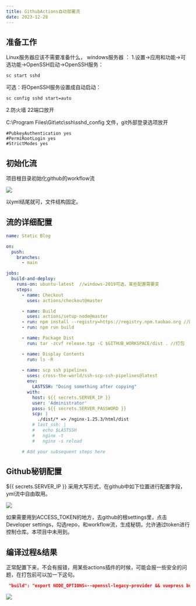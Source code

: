 ```yaml
---
title: GithubActions自动部署流
date: 2023-12-28
---
```

<!-- [TOC] -->



## 准备工作 

Linux服务器应该不需要准备什么，
windows服务器 ：
1.设置->应用和功能->可选功能->OpenSSH启动->OpenSSH服务：

```
sc start sshd
```

可选：将OpenSSH服务设置成自动启动：

```
sc config sshd start=auto
```

2.防火墙 22端口放开

C:\Program Files\Git\etc\ssh\sshd_config  文件，git外部登录选项放开

```
#PubkeyAuthentication yes
#PermiRootLogin yes
#StrictModes yes
```

## 初始化流

项目根目录初始化github的workflow流

![](D:\phpstudy_pro\WWW\repo\.vuepress\public\github.png)



以yml结尾就可，文件结构固定。

## 流的详细配置

```yml
name: Static Blog

on:
  push:
    branches:
      - main

jobs:
  build-and-deploy:
    runs-on: ubuntu-latest  //windows-2019可选，某些配置需要变
    steps:
      - name: Checkout
        uses: actions/checkout@master

      - name: Build
        uses: actions/setup-node@master
      - run: npm install --registry=https://registry.npm.taobao.org //随项目走，不同项目可用不同镜像
      - run: npm run build

      - name: Package Dist
        run: tar -zcvf release.tgz -C $GITHUB_WORKSPACE/dist . //打包

      - name: Display Contents
        run: ls -R
        
      - name: scp ssh pipelines
        uses: cross-the-world/ssh-scp-ssh-pipelines@latest
        env:
          LASTSSH: "Doing something after copying"
        with:
          host: ${{ secrets.SERVER_IP }} 
          user: 'Administrator'
          pass: ${{ secrets.SERVER_PASSWORD }}
          scp: |
            ./dist/* => /nginx-1.25.3/html/dist
          # last_ssh: |
          #   echo $LASTSSH 
          #   nginx -t
          #   nginx -s reload

      # Add your subsequent steps here

```

## Github秘钥配置

${{ secrets.SERVER_IP }}
采用大写形式，在github中如下位置进行配置字段，yml流中自由取用。

![](D:\phpstudy_pro\WWW\repo\.vuepress\public\secrets.png)



如果需要用到ACCESS_TOKEN的地方，去github的根settings里，点击Developer settings，勾选repo，和workflow流，生成秘钥，允许通过token进行控制仓库。本项目中未用到。

## 编译过程&结果

正常配置下来，不会有报错，用某些actions插件的时候，可能会报一些安全的问题，在打包前可以加一下这句。

```json
 "build": "export NODE_OPTIONS=--openssl-legacy-provider && vuepress build ."
```

![](D:\phpstudy_pro\WWW\repo\.vuepress\public\workflow.png)